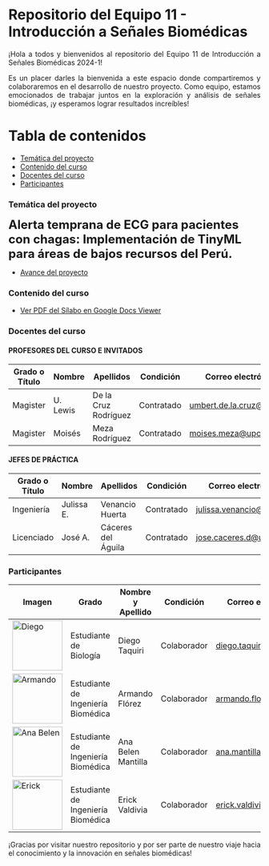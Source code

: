 # Repositorio del Equipo 11 - Introducción a Señales Biomédicas 
<p align="justify">
¡Hola a todos y bienvenidos al repositorio del Equipo 11 de Introducción a Señales Biomédicas 2024-1!

<p align="justify">
Es un placer darles la bienvenida a este espacio donde compartiremos y colaboraremos en el desarrollo de nuestro proyecto. Como equipo, estamos emocionados de trabajar juntos en la exploración y análisis de señales biomédicas, ¡y esperamos lograr resultados increíbles!

# Tabla de contenidos
- [Temática del proyecto](#Temática-del-proyecto)
- [Contenido del curso](#Contenido-del-curso)
- [Docentes del curso](#Docentes-del-curso)
- [Participantes](#Participantes)

### Temática del proyecto
<span style="font-size:24px; font-weight:bold;">Alerta temprana de ECG para pacientes con chagas: Implementación de TinyML para áreas de bajos recursos del Perú.</span>
- [Avance del proyecto](https://github.com/diego-taquiri/ISB-equipo11/blob/main/Documentaci%C3%B3n/Laboratorio%2010/Avance_Proyecto.md)

### Contenido del curso
- [Ver PDF del Sílabo en Google Docs Viewer](https://docs.google.com/viewer?url=https://github.com/diego-taquiri/ISB-equipo11/raw/main/Documentaci%C3%B3n/Laboratorio%2001/S%C3%ADlabo.pdf&embedded=true)

### Docentes del curso
#### PROFESORES DEL CURSO E INVITADOS

| Grado o Título | Nombre    | Apellidos             | Condición   | Correo electrónico         |
| -------------- | --------- | --------------------- | ----------- | -------------------------- |
| Magister       | U. Lewis  | De la Cruz Rodríguez  | Contratado  | [umbert.de.la.cruz@upch.pe](mailto:umbert.de.la.cruz@upch.pe) |
| Magister       | Moisés    | Meza Rodríguez        | Contratado  | [moises.meza@upch.pe](mailto:moises.meza@upch.pe) |

#### JEFES DE PRÁCTICA

| Grado o Título | Nombre    | Apellidos             | Condición   | Correo electrónico         |
| -------------- | --------- | --------------------- | ----------- | -------------------------- |
| Ingeniería     | Julissa E.| Venancio Huerta       | Contratado  | [julissa.venancio@upch.pe](mailto:julissa.venancio@upch.pe) |
| Licenciado     | José A.   | Cáceres del Águila    | Contratado  | [jose.caceres.d@upch.pe](mailto:jose.caceres.d@upch.pe) |

### Participantes
| Imagen                                                                                           | Grado                            | Nombre y Apellido        | Condición   | Correo electrónico                            |
|-------------------------------------------------------------------------------------------------|----------------------------------|--------------------------|-------------|-----------------------------------------------|
| <img src="https://github.com/diego-taquiri/ISB-equipo11/blob/main/Documentaci%C3%B3n/Laboratorio%2001/diego.jpeg" alt="Diego" width="100"/> | Estudiante de Biología           | Diego Taquiri            | Colaborador | [diego.taquiri@upch.pe](mailto:diego.taquiri@upch.pe)  |
| <img src="https://github.com/diego-taquiri/ISB-equipo11/blob/main/Documentaci%C3%B3n/Laboratorio%2001/Armando.jpeg" alt="Armando" width="100"/> | Estudiante de Ingeniería Biomédica | Armando Flórez           | Colaborador | [armando.florez@upch.pe](mailto:armando.florez@upch.pe)  |
| <img src="https://github.com/diego-taquiri/ISB-equipo11/blob/main/Documentaci%C3%B3n/Laboratorio%2001/ana.jpg" alt="Ana Belen" width="100"/>   | Estudiante de Ingeniería Biomédica | Ana Belen Mantilla       | Colaborador | [ana.mantilla@upch.pe](mailto:ana.mantilla@upch.pe)    |
| <img src="https://github.com/diego-taquiri/ISB-equipo11/blob/main/Documentaci%C3%B3n/Laboratorio%2001/Erick.jpg" alt="Erick" width="100"/>  | Estudiante de Ingeniería Biomédica | Erick Valdivia           | Colaborador | [erick.valdivia@upch.pe](mailto:erick.valdivia@upch.pe) |

<p align="justify"> ¡Gracias por visitar nuestro repositorio y por ser parte de nuestro viaje hacia el conocimiento y la innovación en señales biomédicas!
